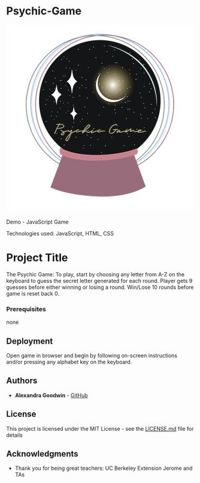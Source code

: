 # Psychic-Game

<img src="assets/images/psychic-game.png">

Demo - JavaScript Game

Technologies used: JavaScript, HTML, CSS

# Project Title

The Psychic Game: To play, start by choosing any letter from A-Z on the keyboard to guess the secret letter generated for each round. Player gets 9 guesses before either winning or losing a round. Win/Lose 10 rounds before game is reset back 0. 

### Prerequisites

none

## Deployment

Open game in browser and begin by following on-screen instructions and/or pressing any alphabet key on the keyboard.
 
## Authors

* **Alexandra Goodwin** - [GitHub](https://alexgood1.github.io/Psychic-Game/)

## License

This project is licensed under the MIT License - see the [LICENSE.md](LICENSE.md) file for details

## Acknowledgments

* Thank you for being great teachers: UC Berkeley Extension Jerome and TAs
